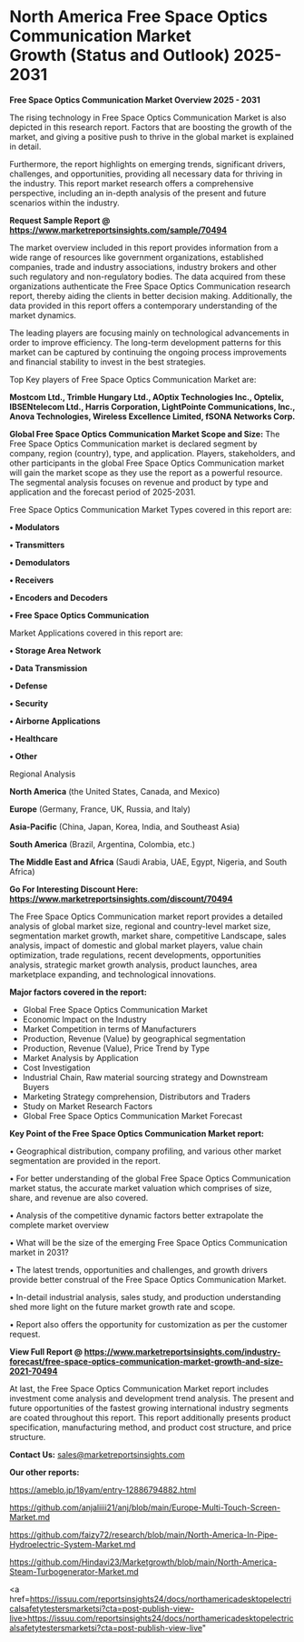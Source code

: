 # North America Free Space Optics Communication Market Growth (Status and Outlook) 2025-2031

<Strong> Free Space Optics Communication Market Overview 2025 - 2031</strong>

The rising technology in Free Space Optics Communication Market is also depicted in this research report. Factors that are boosting the growth of the market, and giving a positive push to thrive in the global market is explained in detail.

Furthermore, the report highlights on emerging trends, significant drivers, challenges, and opportunities, providing all necessary data for thriving in the industry. This report market research offers a comprehensive perspective, including an in-depth analysis of the present and future scenarios within the industry.

<strong>Request Sample Report @ <a href=https://www.marketreportsinsights.com/sample/70494>https://www.marketreportsinsights.com/sample/70494</a></strong>

The market overview included in this report provides information from a wide range of resources like government organizations, established companies, trade and industry associations, industry brokers and other such regulatory and non-regulatory bodies. The data acquired from these organizations authenticate the Free Space Optics Communication research report, thereby aiding the clients in better decision making. Additionally, the data provided in this report offers a contemporary understanding of the market dynamics.

The leading players are focusing mainly on technological advancements in order to improve efficiency. The long-term development patterns for this market can be captured by continuing the ongoing process improvements and financial stability to invest in the best strategies.

Top Key players of Free Space Optics Communication Market are:

<strong>Mostcom Ltd., Trimble Hungary Ltd., AOptix Technologies Inc., Optelix, IBSENtelecom Ltd., Harris Corporation, LightPointe Communications, Inc., Anova Technologies, Wireless Excellence Limited, fSONA Networks Corp.</strong>

<strong><b>Global Free Space Optics Communication Market Scope and Size:</b></strong>
The Free Space Optics Communication market is declared segment by company, region (country), type, and application. Players, stakeholders, and other participants in the global Free Space Optics Communication market will gain the market scope as they use the report as a powerful resource. The segmental analysis focuses on revenue and product by type and application and the forecast period of 2025-2031.

Free Space Optics Communication Market Types covered in this report are:

<strong>• Modulators

• Transmitters

• Demodulators

• Receivers

• Encoders and Decoders

• Free Space Optics Communication</strong>

Market Applications covered in this report are:

<strong>• Storage Area Network

• Data Transmission

• Defense

• Security

• Airborne Applications

• Healthcare

• Other</strong> 

Regional Analysis

<strong>North America</strong> (the United States, Canada, and Mexico)

<strong>Europe</strong> (Germany, France, UK, Russia, and Italy)

<strong>Asia-Pacific</strong> (China, Japan, Korea, India, and Southeast Asia)

<strong>South America</strong> (Brazil, Argentina, Colombia, etc.)

<strong>The Middle East and Africa</strong> (Saudi Arabia, UAE, Egypt, Nigeria, and South Africa)

<strong>Go For Interesting Discount Here: <a href=https://www.marketreportsinsights.com/discount/70494>https://www.marketreportsinsights.com/discount/70494</a></strong>

The Free Space Optics Communication market report provides a detailed analysis of global market size, regional and country-level market size, segmentation market growth, market share, competitive Landscape, sales analysis, impact of domestic and global market players, value chain optimization, trade regulations, recent developments, opportunities analysis, strategic market growth analysis, product launches, area marketplace expanding, and technological innovations.

<strong><b>Major factors covered in the report:</b></strong>
<ul>
  <li>Global Free Space Optics Communication Market </li>
  <li>Economic Impact on the Industry</li>
  <li>Market Competition in terms of Manufacturers</li>
  <li>Production, Revenue (Value) by geographical segmentation</li>
  <li>Production, Revenue (Value), Price Trend by Type</li>
  <li>Market Analysis by Application</li>
  <li>Cost Investigation</li>
  <li>Industrial Chain, Raw material sourcing strategy and Downstream Buyers</li>
  <li>Marketing Strategy comprehension, Distributors and Traders</li>
  <li>Study on Market Research Factors</li>
  <li>Global Free Space Optics Communication Market Forecast</li>
</ul>

<strong><b>Key Point of the Free Space Optics Communication Market report:</b></strong>

• Geographical distribution, company profiling, and various other market segmentation are provided in the report.

• For better understanding of the global Free Space Optics Communication market status, the accurate market valuation which comprises of size, share, and revenue are also covered.

• Analysis of the competitive dynamic factors better extrapolate the complete market overview

• What will be the size of the emerging Free Space Optics Communication market in 2031?

• The latest trends, opportunities and challenges, and growth drivers provide better construal of the Free Space Optics Communication Market.

• In-detail industrial analysis, sales study, and production understanding shed more light on the future market growth rate and scope.

• Report also offers the opportunity for customization as per the customer request.

<strong><b>View Full Report @ <a href=https://www.marketreportsinsights.com/industry-forecast/free-space-optics-communication-market-growth-and-size-2021-70494>https://www.marketreportsinsights.com/industry-forecast/free-space-optics-communication-market-growth-and-size-2021-70494</a></b></strong>


At last, the Free Space Optics Communication Market report includes investment come analysis and development trend analysis. The present and future opportunities of the fastest growing international industry segments are coated throughout this report. This report additionally presents product specification, manufacturing method, and product cost structure, and price structure.

<strong>Contact Us:</strong>
sales@marketreportsinsights.com

<strong>Our other reports:</strong>

<a href=https://ameblo.jp/18yam/entry-12886794882.html>https://ameblo.jp/18yam/entry-12886794882.html</a>

<a href=https://github.com/anjaliiii21/anj/blob/main/Europe-Multi-Touch-Screen-Market.md>https://github.com/anjaliiii21/anj/blob/main/Europe-Multi-Touch-Screen-Market.md</a>

<a href=https://github.com/faizy72/research/blob/main/North-America-In-Pipe-Hydroelectric-System-Market.md>https://github.com/faizy72/research/blob/main/North-America-In-Pipe-Hydroelectric-System-Market.md</a>

<a href=https://github.com/Hindavi23/Marketgrowth/blob/main/North-America-Steam-Turbogenerator-Market.md>https://github.com/Hindavi23/Marketgrowth/blob/main/North-America-Steam-Turbogenerator-Market.md</a>

<a href=https://issuu.com/reportsinsights24/docs/northamericadesktopelectricalsafetytestersmarketsi?cta=post-publish-view-live>https://issuu.com/reportsinsights24/docs/northamericadesktopelectricalsafetytestersmarketsi?cta=post-publish-view-live</a>"
